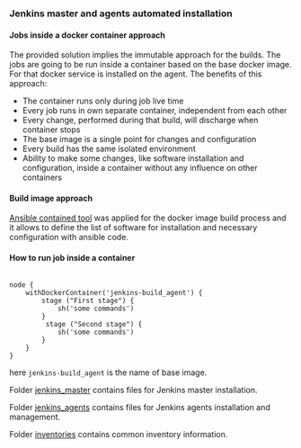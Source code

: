 ### Jenkins master and agents automated installation

#### Jobs inside a docker container approach
The provided solution implies the immutable approach for the builds. The jobs are going to be run inside a container based on the base docker image. For that docker service is installed on the agent. The benefits of this approach:
- The container runs only during job live time
- Every job runs in own separate container, independent from each other
- Every change, performed during that build, will discharge when container stops
- The base image is a single point for changes and configuration
- Every build has the same isolated environment 
- Ability to make some changes, like software installation and configuration, inside a container without any influence on other containers

#### Build image approach
[Ansible contained tool](https://www.ansible.com/integrations/containers/ansible-container) was applied for the docker image build process and it allows to define the list of software for installation and necessary configuration with ansible code.

#### How to run job inside a container
```
    
node {
    withDockerContainer('jenkins-build_agent') {
        stage ("First stage") {
            sh('some commands')
        }
         stage ("Second stage") {
            sh('some commands')
        }
    }
}
```
here `jenkins-build_agent` is the name of base image.


Folder [jenkins_master](https://stash.playtika.com/projects/JB/repos/jenkins_automation/browse/jenkins_master) contains files for Jenkins master installation.

Folder [jenkins_agents](https://stash.playtika.com/projects/JB/repos/jenkins_automation/browse/jenkins_agents) contains files for Jenkins agents installation and management.

Folder [inventories](https://stash.playtika.com/projects/JB/repos/jenkins_automation/browse/inventories) contains common inventory information.
